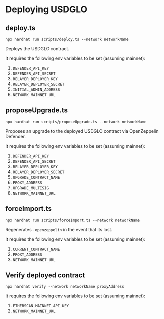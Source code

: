 # Deploying USDGLO

## deploy.ts

`npx hardhat run scripts/deploy.ts --network networkName`

Deploys the USDGLO contract.

It requires the following env variables to be set (assuming mainnet):

1. `DEFENDER_API_KEY`
2. `DEFENDER_API_SECRET`
3. `RELAYER_DEPLOYER_KEY`
4. `RELAYER_DEPLOYER_SECRET`
5. `INITIAL_ADMIN_ADDRESS`
6. `NETWORK_MAINNET_URL`

## proposeUpgrade.ts

`npx hardhat run scripts/proposeUpgrade.ts --network networkName`

Proposes an upgrade to the deployed USDGLO contract via OpenZeppelin Defender.

It requires the following env variables to be set (assuming mainnet):

1. `DEFENDER_API_KEY`
2. `DEFENDER_API_SECRET`
3. `RELAYER_DEPLOYER_KEY`
4. `RELAYER_DEPLOYER_SECRET`
5. `UPGRADE_CONTRACT_NAME`
6. `PROXY_ADDRESS`
7. `UPGRADE_MULTISIG`
8. `NETWORK_MAINNET_URL`

## forceImport.ts

`npx hardhat run scripts/forceImport.ts --network networkName`

Regenerates `.openzeppelin` in the event that its lost.

It requires the following env variables to be set (assuming mainnet):

1. `CURRENT_CONTRACT_NAME`
2. `PROXY_ADDRESS`
3. `NETWORK_MAINNET_URL`

## Verify deployed contract

`npx hardhat verify --network networkName proxyAddress`

It requires the following env variables to be set (assuming mainnet):

1. `ETHERSCAN_MAINNET_API_KEY`
2. `NETWORK_MAINNET_URL`
